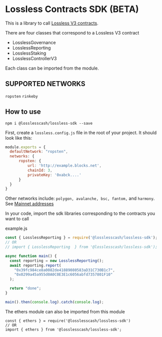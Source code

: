 # Lossless Contracts SDK (BETA)

This is a library to call [Lossless V3 contracts](https://github.com/Lossless-Cash/lossless-v3).

There are four classes that correspond to a Lossless V3 contract

- LosslessGovernance
- LosslessReporting
- LosslessStaking
- LosslessControllerV3

Each class can be imported from the module.

## SUPPORTED NETWORKS

`ropsten`
`rinkeby`

## How to use

```
npm i @losslesscash/lossless-sdk --save
```

First, create a `lossless.config.js` file in the root of your project. It should look like this:

```js
module.exports = {
  defaultNetwork: "ropsten",
  networks: {
      ropsten: {
          url: 'http://example.blocks.net',
          chainId: 3,
          privateKey: '0xabck....'
      }
  }
}
```

Other networks include: `polygon, avalanche, bsc, fantom,` and `harmony`.
See [Mainnet addresses](https://lossless-cash.gitbook.io/lossless/technical-reference/lossless-controller/deployments)

In your code, import the sdk libraries corresponding to the contracts you want to call

example.js

```js
const { LosslessReporting } = require('@losslesscash/lossless-sdk');
// OR
// import { LosslessReporting  } from '@losslesscash/lossless-sdk');

async function main() {
  const reporting = new LosslessReporting();
  await reporting.report(
    "0x39fc984ce8a0082de41889080583aD31C730B1c7",
    "0x0299a45a955d0A0C0E3E1c6056abfd7357801F10"
  );

  return "done";
}

main().then(console.log).catch(console.log);

```

The ethers module can also be imported from this module

```
const { ethers } = require('@losslesscash/lossless-sdk')
// OR
import { ethers } from '@losslesscash/lossless-sdk';
```
